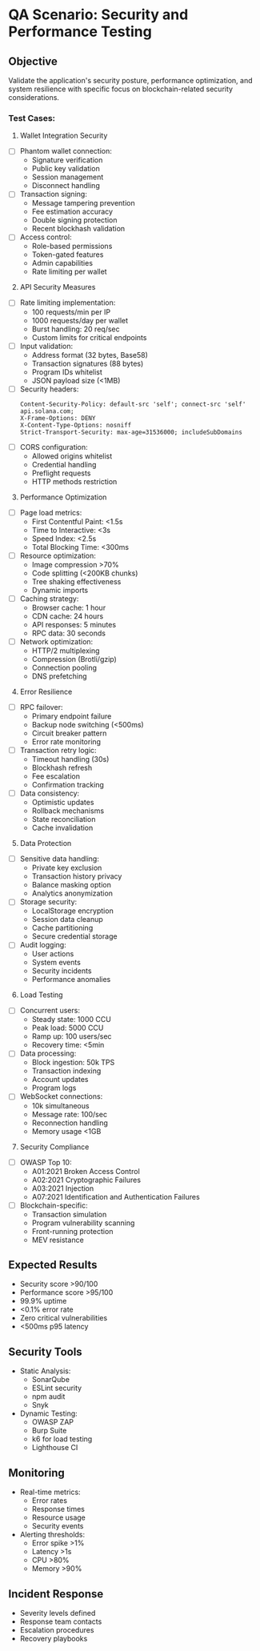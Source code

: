 # QA Scenario: Security and Performance Testing

## Objective
Validate the application's security posture, performance optimization, and system resilience with specific focus on blockchain-related security considerations.

### Test Cases:
1. Wallet Integration Security
- [ ] Phantom wallet connection:
  - Signature verification
  - Public key validation
  - Session management
  - Disconnect handling
- [ ] Transaction signing:
  - Message tampering prevention
  - Fee estimation accuracy
  - Double signing protection
  - Recent blockhash validation
- [ ] Access control:
  - Role-based permissions
  - Token-gated features
  - Admin capabilities
  - Rate limiting per wallet

2. API Security Measures
- [ ] Rate limiting implementation:
  - 100 requests/min per IP
  - 1000 requests/day per wallet
  - Burst handling: 20 req/sec
  - Custom limits for critical endpoints
- [ ] Input validation:
  - Address format (32 bytes, Base58)
  - Transaction signatures (88 bytes)
  - Program IDs whitelist
  - JSON payload size (<1MB)
- [ ] Security headers:
  ```
  Content-Security-Policy: default-src 'self'; connect-src 'self' api.solana.com;
  X-Frame-Options: DENY
  X-Content-Type-Options: nosniff
  Strict-Transport-Security: max-age=31536000; includeSubDomains
  ```
- [ ] CORS configuration:
  - Allowed origins whitelist
  - Credential handling
  - Preflight requests
  - HTTP methods restriction

3. Performance Optimization
- [ ] Page load metrics:
  - First Contentful Paint: <1.5s
  - Time to Interactive: <3s
  - Speed Index: <2.5s
  - Total Blocking Time: <300ms
- [ ] Resource optimization:
  - Image compression >70%
  - Code splitting (<200KB chunks)
  - Tree shaking effectiveness
  - Dynamic imports
- [ ] Caching strategy:
  - Browser cache: 1 hour
  - CDN cache: 24 hours
  - API responses: 5 minutes
  - RPC data: 30 seconds
- [ ] Network optimization:
  - HTTP/2 multiplexing
  - Compression (Brotli/gzip)
  - Connection pooling
  - DNS prefetching

4. Error Resilience
- [ ] RPC failover:
  - Primary endpoint failure
  - Backup node switching (<500ms)
  - Circuit breaker pattern
  - Error rate monitoring
- [ ] Transaction retry logic:
  - Timeout handling (30s)
  - Blockhash refresh
  - Fee escalation
  - Confirmation tracking
- [ ] Data consistency:
  - Optimistic updates
  - Rollback mechanisms
  - State reconciliation
  - Cache invalidation

5. Data Protection
- [ ] Sensitive data handling:
  - Private key exclusion
  - Transaction history privacy
  - Balance masking option
  - Analytics anonymization
- [ ] Storage security:
  - LocalStorage encryption
  - Session data cleanup
  - Cache partitioning
  - Secure credential storage
- [ ] Audit logging:
  - User actions
  - System events
  - Security incidents
  - Performance anomalies

6. Load Testing
- [ ] Concurrent users:
  - Steady state: 1000 CCU
  - Peak load: 5000 CCU
  - Ramp up: 100 users/sec
  - Recovery time: <5min
- [ ] Data processing:
  - Block ingestion: 50k TPS
  - Transaction indexing
  - Account updates
  - Program logs
- [ ] WebSocket connections:
  - 10k simultaneous
  - Message rate: 100/sec
  - Reconnection handling
  - Memory usage <1GB

7. Security Compliance
- [ ] OWASP Top 10:
  - A01:2021 Broken Access Control
  - A02:2021 Cryptographic Failures
  - A03:2021 Injection
  - A07:2021 Identification and Authentication Failures
- [ ] Blockchain-specific:
  - Transaction simulation
  - Program vulnerability scanning
  - Front-running protection
  - MEV resistance

## Expected Results
- Security score >90/100
- Performance score >95/100
- 99.9% uptime
- <0.1% error rate
- Zero critical vulnerabilities
- <500ms p95 latency

## Security Tools
- Static Analysis:
  - SonarQube
  - ESLint security
  - npm audit
  - Snyk
- Dynamic Testing:
  - OWASP ZAP
  - Burp Suite
  - k6 for load testing
  - Lighthouse CI

## Monitoring
- Real-time metrics:
  - Error rates
  - Response times
  - Resource usage
  - Security events
- Alerting thresholds:
  - Error spike >1%
  - Latency >1s
  - CPU >80%
  - Memory >90%

## Incident Response
- Severity levels defined
- Response team contacts
- Escalation procedures
- Recovery playbooks
